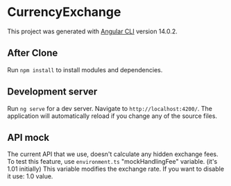 # CurrencyExchange

This project was generated with [Angular CLI](https://github.com/angular/angular-cli) version 14.0.2.

## After Clone

Run `npm install` to install modules and dependencies.

## Development server

Run `ng serve` for a dev server. Navigate to `http://localhost:4200/`. The application will automatically reload if you change any of the source files.

## API mock

The current API that we use, doesn't calculate any hidden exchange fees.
To test this feature, use `environment.ts` "mockHandlingFee" variable. (it's 1.01 initially)
This variable modifies the exchange rate.
If you want to disable it use: 1.0 value.
